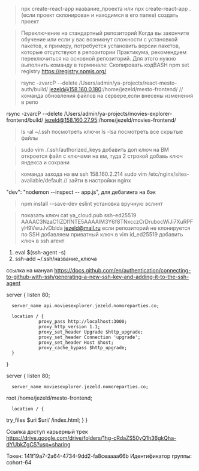 > npx create-react-app название_проекта  или npx create-react-app .   (если проект склонирован и находимся в его папке)   создать проект

>Переключение на стандартный репозиторий
Когда вы закончите обучение или если у вас возникнут сложности с установкой пакетов, к примеру, потребуется установить версии пакетов, которые отсутствуют в репозитории Практикума, рекомендуем переключиться на основной репозиторий.
Для этого нужно выполнить команду в терминале:
Скопировать кодBASH
npm set registry https://registry.npmjs.org/

> rsync -zvarcP --delete /Users/admin/ya-projects/react-mesto-auth/build/ jezeld@158.160.0.180:/home/jezeld/mesto-frontend/      // команда обновления файлов на сервере,если внесены изменения в репо

rsync -zvarcP --delete /Users/admin/ya-projects/movies-explorer-frontend/build/ jezeld@158.160.27.95:/home/jezeld/movies-frontend/

> ls -al ~/.ssh    посмотреть ключи
>ls -lsa посмотреть все скрытые файлы

>sudo vim ./.ssh/authorized_keys добавить доп ключ на ВМ
откроется файл с ключами на вм, туда 2 строкой добавь ключ яндекса и сохрани

> команда захода на вм  ssh 158.160.2.214
> sudo vim /etc/nginx/sites-available/default // зайти в настройки nginx

"dev": "nodemon --inspect -- app.js",  для дебагинга на бэк

>npm install --save-dev eslint установка вручную эслинт

>показать ключ
cat ya_cloud.pub
ssh-ed25519 AAAAC3NzaC1lZDI1NTE5AAAAIM3Y6f8TNxcczCrDrubocWiJi7XuRPFyH9VwuJvDblda jezeld@mail.ru
>если репозиторий не клонируется по SSH добавляем приватный ключ в
vim id_ed25519
добавить ключ в ssh агент
1) eval $(ssh-agent -s)
2) ssh-add ~/.ssh/название_ключа

ссылка на мануал https://docs.github.com/en/authentication/connecting-to-github-with-ssh/generating-a-new-ssh-key-and-adding-it-to-the-ssh-agent

server {
listen 80;

      server_name api.moviesexplorer.jezeld.nomoreparties.co;

      location / {
                proxy_pass http://localhost:3000;
                proxy_http_version 1.1;
                proxy_set_header Upgrade $http_upgrade;
                proxy_set_header Connection 'upgrade';
                proxy_set_header Host $host;
                proxy_cache_bypass $http_upgrade;
      }


}



server {
listen 80;

      server_name moviesexplorer.jezeld.nomoreparties.co;
root /home/jezeld/mesto-frontend;

      location / {
try_files $uri $uri/ /index.html;
}
}



Ссылка доступ карьерный трек  https://drive.google.com/drive/folders/1hg-cRdaZS50yQ1h36gkQha-dYUbkZgCS?usp=sharing


Токен: 141f19a7-2a64-4734-9dd2-fa8ceaaaa66b
Идентификатор группы: cohort-64